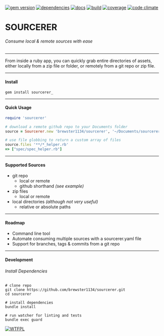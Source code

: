 [![gem version](https://badge.fury.io/rb/sourcerer_.svg)](https://rubygems.org/gems/sourcerer_)
[![dependencies](https://gemnasium.com/brewster1134/sourcerer.svg)](https://gemnasium.com/brewster1134/sourcerer)
[![docs](http://inch-ci.org/github/brewster1134/sourcerer.svg?branch=master)](http://inch-ci.org/github/brewster1134/sourcerer)
[![build](https://travis-ci.org/brewster1134/sourcerer.svg?branch=master)](https://travis-ci.org/brewster1134/sourcerer)
[![coverage](https://coveralls.io/repos/brewster1134/sourcerer/badge.svg?branch=master)](https://coveralls.io/r/brewster1134/sourcerer?branch=master)
[![code climate](https://codeclimate.com/github/brewster1134/sourcerer/badges/gpa.svg)](https://codeclimate.com/github/brewster1134/sourcerer)

# SOURCERER
###### Consume local & remote sources with ease
---

From inside a ruby app, you can quickly grab entire directories of assets, either locally from a zip file or folder, or remotely from a git repo or zip file.

---
#### Install
```shell
gem install sourcerer_
```

---
#### Quick Usage
```ruby
require 'sourcerer'

# download a remote github repo to your Documents folder
source = Sourcerer.new 'brewster1134/sourcerer', '~/Documents/sourcerer'

# use file globbing to return a custom array of files
source.files '**/*_helper.rb'
=> ["spec/spec_helper.rb"]
```

---
#### Supported Sources
* git repo
  * local or remote
  * github shorthand _(see example)_
* zip files
  * local or remote
* local directories _(although not very useful)_
  * relative or absolute paths

---
#### Roadmap
* Command line tool
* Automate consuming multiple sources with a sourcerer.yaml file
* Support for branches, tags & commits from a git repo

---
#### Development
###### Install Dependencies
```shell
# clone repo
git clone https://github.com/brewster1134/sourcerer.git
cd sourcerer

# install dependencies
bundle install

# run watcher for linting and tests
bundle exec guard
```

[![WTFPL](http://www.wtfpl.net/wp-content/uploads/2012/12/wtfpl-badge-4.png)](http://www.wtfpl.net)
